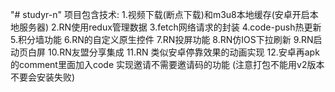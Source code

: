 "# studyr-n"
项目包含技术:
  1.视频下载(断点下载)和m3u8本地缓存(安卓开启本地服务器)
  2.RN使用redux管理数据
  3.fetch网络请求的封装
  4.code-push热更新
  5.积分墙功能
  6.RN的自定义原生控件
  7.RN投屏功能
  8.RN仿IOS下拉刷新
  9.RN启动页白屏
  10.RN友盟分享集成
  11.RN 类似安卓停靠效果的动画实现
  12.安卓再apk的comment里面加入code 实现邀请不需要邀请码的功能 (注意打包不能用v2版本 不要会安装失败)
